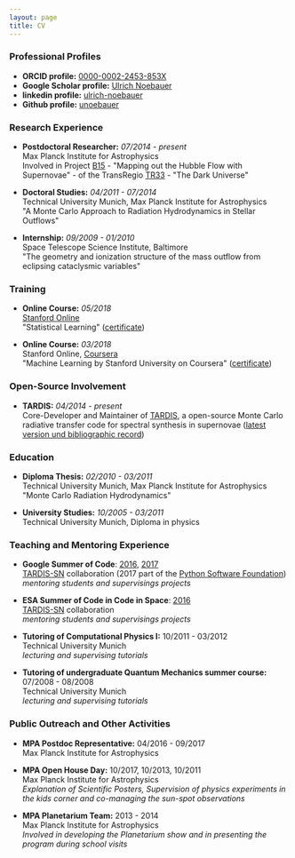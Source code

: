 ```yaml
---
layout: page
title: CV
---
```


### Professional Profiles

  * __ORCID profile:__ [0000-0002-2453-853X][myorcid]  
  * __Google Scholar profile:__ [Ulrich Noebauer][myscholar]  
  * __linkedin profile:__ [ulrich-noebauer][mylinkedin]  
  * __Github profile:__ [unoebauer][mygithub]  

### Research Experience

  * __Postdoctoral Researcher:__ _07/2014 - present_  
   Max Planck Institute for Astrophysics  
   Involved in Project [B15][b15] - "Mapping out the Hubble Flow with Supernovae" - of the TransRegio [TR33][tr33] - "The Dark Universe"

  * __Doctoral Studies:__ _04/2011 - 07/2014_  
   Technical University Munich, Max Planck Institute for Astrophysics  
  "A Monte Carlo Approach to Radiation Hydrodynamics in Stellar Outflows"

  * __Internship:__ _09/2009 - 01/2010_  
   Space Telescope Science Institute, Baltimore  
   "The geometry and ionization structure of the mass outflow from eclipsing cataclysmic variables"

### Training

  * __Online Course:__ _05/2018_  
    [Stanford Online][stanfordlink]  
    "Statistical Learning" ([certificate][statlearncertificate])

  * __Online Course:__ _03/2018_  
    Stanford Online, [Coursera][courseralink]  
    "Machine Learning by Stanford University on Coursera" ([certificate][courseracertificate])

### Open-Source Involvement 

  * __TARDIS:__ _04/2014 - present_  
    Core-Developer and Maintainer of [TARDIS][tardis], a open-source Monte
    Carlo radiative transfer code for spectral synthesis in supernovae ([latest version und bibliographic record][tardis_zenodo])  

### Education

  * __Diploma Thesis:__ _02/2010 - 03/2011_  
   Technical University Munich, Max Planck Institute for Astrophysics  
   "Monte Carlo Radiation Hydrodynamics"

  * __University Studies:__ _10/2005 - 03/2011_  
   Technical University Munich, Diploma in physics  

### Teaching and Mentoring Experience

  * __Google Summer of Code__: [2016][gsoc2016], [2017][gsoc2017]   
    [TARDIS-SN][tardis] collaboration (2017 part of the [Python Software Foundation][psf])  
    _mentoring students and supervisings projects_

  * __ESA Summer of Code in Code in Space__: [2016][socis2016]  
    [TARDIS-SN][tardis] collaboration  
    _mentoring students and supervisings projects_

  * __Tutoring of Computational Physics I:__ 10/2011 - 03/2012  
   Technical University Munich  
   _lecturing and supervising tutorials_

  * __Tutoring of undergraduate Quantum Mechanics summer course:__ 07/2008 - 08/2008   
   Technical University Munich  
   _lecturing and supervising tutorials_

### Public Outreach and Other Activities

  * __MPA Postdoc Representative:__ 04/2016 - 09/2017  
   Max Planck Institute for Astrophysics  

  * __MPA Open House Day:__ 10/2017, 10/2013, 10/2011  
   Max Planck Institute for Astrophysics  
   _Explanation of Scientific Posters, Supervision of physics experiments in the kids corner and co-managing the sun-spot observations_

  * __MPA Planetarium Team:__ 2013 - 2014  
  Max Planck Institute for Astrophysics  
  _Involved in developing the Planetarium show and in presenting the program during school visits_


[b15]: http://darkuniverse.uni-hd.de/view/Main/ProjectB15
[tr33]: http://darkuniverse.uni-hd.de/view/Main/WebHome 
[tardis]: https://github.com/tardis-sn/tardis
[tardis_zenodo]: https://doi.org/10.5281/zenodo.592480
[psf]: http://python-gsoc.org/2017/#ideas
[gsoc2016]: https://summerofcode.withgoogle.com/archive/2016/organizations/
[gsoc2017]: https://summerofcode.withgoogle.com/organizations/?sp-page=2
[socis2016]: http://www.esa.int/Our_Activities/Space_Engineering_Technology/SOCIS_The_ESA_Summer_of_Code_in_Space
[mygithub]: https://github.com/unoebauer
[myorcid]: https://orcid.org/0000-0002-2453-853X
[myscholar]: https://scholar.google.de/citations?user=gB49C0sAAAAJ&hl=de
[mylinkedin]: https://linkedin.com/in/ulrich-noebauer/
[courseracertificate]: https://www.coursera.org/account/accomplishments/certificate/8B84SLD8TJZD
[courseralink]: https://www.coursera.org/
[statlearncertificate]: https://prod-cert-bucket.s3.amazonaws.com/downloads/5ac9c48254ad4972bcbb623f14349359/Statement.pdf
[stanfordlink]: https://lagunita.stanford.edu/
